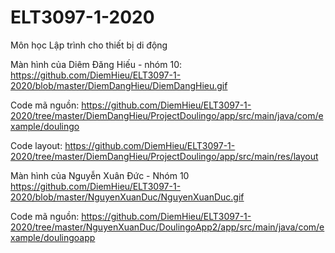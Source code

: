 # ELT3097-1-2020
Môn học Lập trình cho thiết bị di động

Màn hình của Diêm Đăng Hiếu - nhóm 10:
https://github.com/DiemHieu/ELT3097-1-2020/blob/master/DiemDangHieu/DiemDangHieu.gif 

Code mã nguồn: https://github.com/DiemHieu/ELT3097-1-2020/tree/master/DiemDangHieu/ProjectDoulingo/app/src/main/java/com/example/doulingo

Code layout: https://github.com/DiemHieu/ELT3097-1-2020/tree/master/DiemDangHieu/ProjectDoulingo/app/src/main/res/layout

Màn hình của Nguyễn Xuân Đức - Nhóm 10
https://github.com/DiemHieu/ELT3097-1-2020/blob/master/NguyenXuanDuc/NguyenXuanDuc.gif

Code mã nguồn: https://github.com/DiemHieu/ELT3097-1-2020/tree/master/NguyenXuanDuc/DoulingoApp2/app/src/main/java/com/example/doulingoapp
